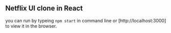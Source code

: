 ## Netflix UI clone  in React  
you can run by typeing `npm start` in command line or [http://localhost:3000] to view it in the browser. 

